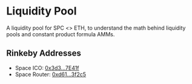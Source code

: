 # Liquidity Pool

A liquidity pool for SPC <> ETH, to understand the math behind liquidity pools and constant product formula AMMs.

## Rinkeby Addresses

- Space ICO: [0x3d3...7E41f](https://rinkeby.etherscan.io/address/0x3d38b9F4d22Dd2280816f1c406AEe74D1537E41f)
- Space Router: [0xd61...3f2c5](https://rinkeby.etherscan.io/address/0xd611cfaa489f95a673d0b0f95b7e8c482a03f2c5)
